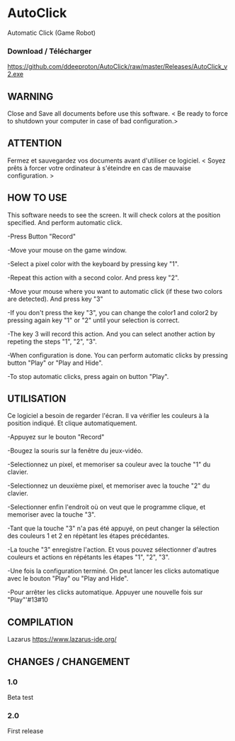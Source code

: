 # AutoClick
Automatic Click (Game Robot)

### Download / Télécharger

https://github.com/ddeeproton/AutoClick/raw/master/Releases/AutoClick_v2.exe

## WARNING

Close and Save all documents before use this software. < Be ready to force to shutdown your computer in case of bad configuration.>

## ATTENTION

Fermez et sauvegardez vos documents avant d'utiliser ce logiciel. < Soyez prêts à forcer votre ordinateur à s'éteindre en cas de mauvaise configuration. >


## HOW TO USE

This software needs to see the screen.
It will check colors at the position specified. 
And perform automatic click.

-Press Button "Record"

-Move your mouse on the game window.

-Select a pixel color with the keyboard by pressing key "1".

-Repeat this action with a second color. And press key "2".

-Move your mouse where you want to automatic click (if these two colors are detected). And press key "3"

-If you don't press the key "3", you can change the color1 and color2 by pressing again key "1" or "2" until your selection is correct.

-The key 3 will record this action. And you can select another action by repeting the steps "1", "2", "3".

-When configuration is done. You can perform automatic clicks by pressing button "Play" or "Play and Hide".

-To stop automatic clicks, press again on button "Play".     


## UTILISATION

Ce logiciel a besoin de regarder l'écran.
Il va vérifier les couleurs à la position indiqué.
Et clique automatiquement.

-Appuyez sur le bouton "Record"

-Bougez la souris sur la fenêtre du jeux-vidéo.

-Selectionnez un pixel, et memoriser sa couleur avec la touche "1" du clavier.

-Selectionnez un deuxième pixel, et memoriser avec la touche "2" du clavier.

-Selectionner enfin l'endroit où on veut que le programme clique, et memoriser avec la touche "3".

-Tant que la touche "3" n'a pas été appuyé, on peut changer la sélection des couleurs 1 et 2 en répètant les étapes précédantes.

-La touche "3" enregistre l'action. Et vous pouvez sélectionner d'autres couleurs et actions en répétants les étapes "1", "2", "3".

-Une fois la configuration terminé. On peut lancer les clicks automatique avec le bouton "Play" ou "Play and Hide".

-Pour arrêter les clicks automatique. Appuyer une nouvelle fois sur "Play"'#13#10


## COMPILATION

Lazarus 
https://www.lazarus-ide.org/

## CHANGES / CHANGEMENT

### 1.0

Beta test

### 2.0

First release